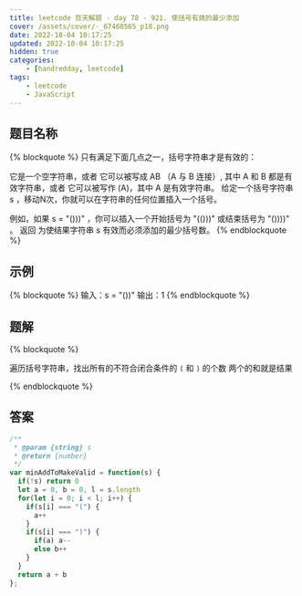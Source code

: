 ```yaml
---
title: leetcode 百天解题 - day 78 - 921. 使括号有效的最少添加
cover: /assets/cover/·_67468565_p18.png
date: 2022-10-04 10:17:25
updated: 2022-10-04 10:17:25
hidden: true
categories:
    - [handredday, leetcode]
tags:
    - leetcode
    - JavaScript
---
```


## 题目名称

{% blockquote %}
只有满足下面几点之一，括号字符串才是有效的：

它是一个空字符串，或者
它可以被写成 AB （A 与 B 连接）, 其中 A 和 B 都是有效字符串，或者
它可以被写作 (A)，其中 A 是有效字符串。
给定一个括号字符串 s ，移动N次，你就可以在字符串的任何位置插入一个括号。

例如，如果 s = "()))" ，你可以插入一个开始括号为 "(()))" 或结束括号为 "())))" 。
返回 为使结果字符串 s 有效而必须添加的最少括号数。
{% endblockquote %}

## 示例

{% blockquote %}
输入：s = "())"
输出：1
{% endblockquote %}


## 题解

{% blockquote %}

遍历括号字符串，找出所有的不符合闭合条件的 `(` 和 `)` 的个数
两个的和就是结果

{% endblockquote %}

## 答案

~~~js
/**
 * @param {string} s
 * @return {number}
 */
var minAddToMakeValid = function(s) {
  if(!s) return 0
  let a = 0, b = 0, l = s.length
  for(let i = 0; i < l; i++) {
    if(s[i] === "(") {
      a++
    }
    if(s[i] === ")") {
      if(a) a--
      else b++
    }
  }
  return a + b
};
~~~